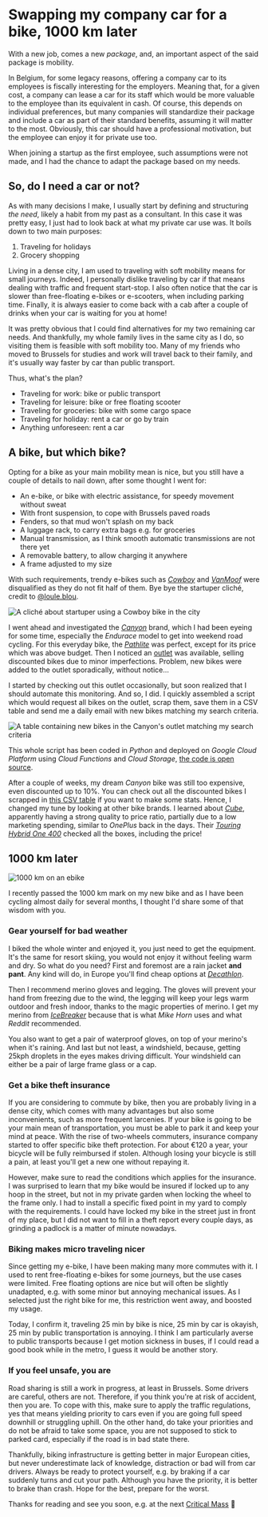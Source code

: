 # Swapping my company car for a bike, 1000 km later

With a new job, comes a new _package_, and, an important aspect of the said package is mobility. 

In Belgium, for some legacy reasons, offering a company car to its employees is fiscally interesting for the employers. Meaning that, for a given cost, a company can lease a car for its staff which would be more valuable to the employee than its equivalent in cash. Of course, this depends on individual preferences, but many companies will standardize their package and include a car as part of their standard benefits, assuming it will matter to the most. Obviously, this car should have a professional motivation, but the employee can enjoy it for private use too.

When joining a startup as the first employee, such assumptions were not made, and I had the chance to adapt the package based on my needs.

## So, do I need a car or not?

As with many decisions I make, I usually start by defining and structuring _the need_, likely a habit from my past as a consultant. In this case it was pretty easy, I just had to look back at what my private car use was. It boils down to two main purposes:
1. Traveling for holidays
2. Grocery shopping

Living in a dense city, I am used to traveling with soft mobility means for small journeys. Indeed, I personally dislike traveling by car if that means dealing with traffic and frequent start-stop. I also often notice that the car is slower than free-floating e-bikes or e-scooters, when including parking time. Finally, it is always easier to come back with a cab after a couple of drinks when your car is waiting for you at home!

It was pretty obvious that I could find alternatives for my two remaining car needs. And thankfully, my whole family lives in the same city as I do, so visiting them is feasible with soft mobility too. Many of my friends who moved to Brussels for studies and work will travel back to their family, and it's usually way faster by car than public transport.

Thus, what's the plan?
- Traveling for work: bike or public transport
- Traveling for leisure: bike or free floating scooter
- Traveling for groceries: bike with some cargo space
- Traveling for holiday: rent a car or go by train
- Anything unforeseen: rent a car

## A bike, but which bike?

Opting for a bike as your main mobility mean is nice, but you still have a couple of details to nail down, after some thought I went for:
- An e-bike, or bike with electric assistance, for speedy movement without sweat
- With front suspension, to cope with Brussels paved roads
- Fenders, so that mud won't splash on my back
- A luggage rack, to carry extra bags e.g. for groceries
- Manual transmission, as I think smooth automatic transmissions are not there yet
- A removable battery, to allow charging it anywhere
- A frame adjusted to my size

With such requirements, trendy e-bikes such as [_Cowboy_](https://us.cowboy.com/) and [_VanMoof_](https://www.vanmoof.com/) were disqualified as they do not fit half of them. Bye bye the startuper cliché, credit to [@loule.blou](https://www.instagram.com/loule.blou/).

![A cliché about startuper using a Cowboy bike in the city](/img/posts/startupeur-cowboy-en.jpg) <!-- {.center} -->

I went ahead and investigated the [_Canyon_](https://www.canyon.com/) brand, which I had been eyeing for some time, especially the _Endurace_ model to get into weekend road cycling. For this everyday bike, the [_Pathlite_](https://www.canyon.com/en-be/electric-bikes/electric-touring-bikes/pathlite-on/) was perfect, except for its price which was above budget. Then I noticed an [outlet](https://www.canyon.com/en-be/outlet-bikes/) was available, selling discounted bikes due to minor imperfections. Problem, new bikes were added to the outlet sporadically, without notice...

I started by checking out this outlet occasionally, but soon realized that I should automate this monitoring. And so, I did. I quickly assembled a script which would request all bikes on the outlet, scrap them, save them in a CSV table and send me a daily email with new bikes matching my search criteria.

![A table containing new bikes in the Canyon's outlet matching my search criteria](/img/posts/canyon-monitor-table.jpg) <!-- {.center} -->

This whole script has been coded in _Python_ and deployed on _Google Cloud Platform_ using _Cloud Functions_ and _Cloud Storage_, [the code is open source](https://github.com/simonpicard/canyon-outlet-monitor).

After a couple of weeks, my dream _Canyon_ bike was still too expensive, even discounted up to 10%. You can check out all the discounted bikes I scrapped in [this CSV table](https://github.com/simonpicard/canyon-outlet-monitor/blob/main/data/canyon_monitor_bikes.csv) if you want to make some stats. Hence, I changed my tune by looking at other bike brands. I learned about [_Cube_](https://www.cube.eu/), apparently having a strong quality to price ratio, partially due to a low marketing spending, similar to _OnePlus_ back in the days. Their [_Touring Hybrid One 400_](https://www.cube.eu/2022/e-bikes/city-tour/on-road/touring-hybrid/cube-touring-hybrid-one-400-greynblue/) checked all the boxes, including the price! 


## 1000 km later

![1000 km on an ebike](/img/posts/ebike-1000-km.jpg) <!-- {.center} -->

I recently passed the 1000 km mark on my new bike and as I have been cycling almost daily for several months, I thought I'd share some of that wisdom with you.

### Gear yourself for bad weather

I biked the whole winter and enjoyed it, you just need to get the equipment. It's the same for resort skiing, you would not enjoy it without feeling warm and dry. So what do you need? First and foremost are a rain jacket __and pant__. Any kind will do, in Europe you'll find cheap options at [_Decathlon_](https://www.decathlon.com/).

Then I recommend merino gloves and legging. The gloves will prevent your hand from freezing due to the wind, the legging will keep your legs warm outdoor and fresh indoor, thanks to the magic properties of merino. I get my merino from [_IceBreaker_](https://www.icebreaker.com/) because that is what _Mike Horn_ uses and what _Reddit_ recommended. 

You also want to get a pair of waterproof gloves, on top of your merino's when it's raining. And last but not least, a windshield, because, getting 25kph droplets in the eyes makes driving difficult. Your windshield can either be a pair of large frame glass or a cap.

### Get a bike theft insurance

If you are considering to commute by bike, then you are probably living in a dense city, which comes with many advantages but also some inconvenients, such as more frequent larcenies. If your bike is going to be your main mean of transportation, you must be able to park it and keep your mind at peace. With the rise of two-wheels commuters, insurance company started to offer specific bike theft protection. For about €120 a year, your bicycle will be fully reimbursed if stolen. Although losing your bicycle is still a pain, at least you'll get a new one without repaying it. 

However, make sure to read the conditions which applies for the insurance. I was surprised to learn that my bike would be insured if locked up to any hoop in the street, but not in my private garden when locking the wheel to the frame only. I had to install a specific fixed point in my yard to comply with the requirements. I could have locked my bike in the street just in front of my place, but I did not want to fill in a theft report every couple days, as grinding a padlock is a matter of minute nowadays.

### Biking makes micro traveling nicer

Since getting my e-bike, I have been making many more commutes with it. I used to rent free-floating e-bikes for some journeys, but the use cases were limited. Free floating options are nice but will often be slightly unadapted, e.g. with some minor but annoying mechanical issues. As I selected just the right bike for me, this restriction went away, and boosted my usage.

Today, I confirm it, traveling 25 min by bike is nice, 25 min by car is okayish, 25 min by public transportation is annoying. I think I am particularly averse to public transports because I get motion sickness in buses, if I could read a good book while in the metro, I guess it would be another story.

### If you feel unsafe, you are

Road sharing is still a work in progress, at least in Brussels. Some drivers are careful, others are not. Therefore, if you think you're at risk of accident, then you are. To cope with this, make sure to apply the traffic regulations, yes that means yielding priority to cars even if you are going full speed downhill or struggling uphill. On the other hand, do take your priorities and do not be afraid to take some space, you are not supposed to stick to parked card, especially if the road is in bad state there.

Thankfully, biking infrastructure is getting better in major European cities, but never underestimate lack of knowledge, distraction or bad will from car drivers. Always be ready to protect yourself, e.g. by braking if a car suddenly turns and cut your path. Although you have the priority, it is better to brake than crash. Hope for the best, prepare for the worst.

Thanks for reading and see you soon, e.g. at the next [Critical Mass](http://www.critical-mass.be/) 🚴